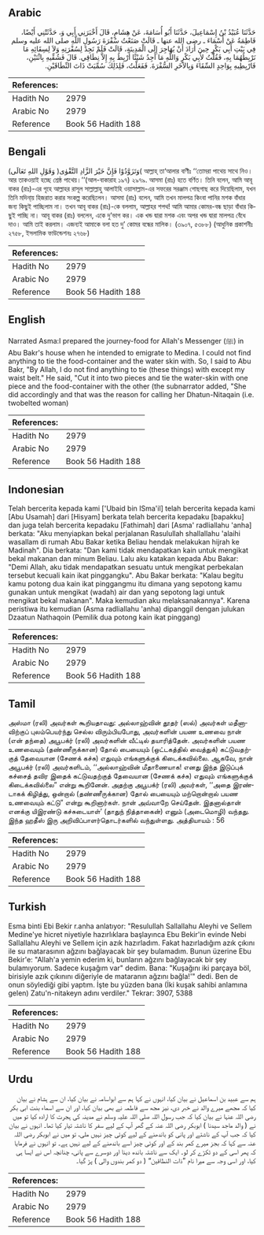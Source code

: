 ## Arabic


<div dir="rtl" lang="ar" style={{fontSize:'larger',backgroundColor:'#f8f9fa',padding:20}}>
حَدَّثَنَا عُبَيْدُ بْنُ إِسْمَاعِيلَ، حَدَّثَنَا أَبُو أُسَامَةَ، عَنْ هِشَامٍ، قَالَ أَخْبَرَنِي أَبِي وَ، حَدَّثَتْنِي أَيْضًا، فَاطِمَةُ عَنْ أَسْمَاءَ ـ رضى الله عنها ـ قَالَتْ صَنَعْتُ سُفْرَةَ رَسُولِ اللَّهِ صلى الله عليه وسلم فِي بَيْتِ أَبِي بَكْرٍ حِينَ أَرَادَ أَنْ يُهَاجِرَ إِلَى الْمَدِينَةِ، قَالَتْ فَلَمْ نَجِدْ لِسُفْرَتِهِ وَلاَ لِسِقَائِهِ مَا نَرْبِطُهُمَا بِهِ، فَقُلْتُ لأَبِي بَكْرٍ وَاللَّهِ مَا أَجِدُ شَيْئًا أَرْبِطُ بِهِ إِلاَّ نِطَاقِي‏.‏ قَالَ فَشُقِّيهِ بِاثْنَيْنِ، فَارْبِطِيهِ بِوَاحِدٍ السِّقَاءَ وَبِالآخَرِ السُّفْرَةَ‏.‏ فَفَعَلْتُ، فَلِذَلِكَ سُمِّيَتْ ذَاتَ النِّطَاقَيْنِ‏.‏
</div>
<div style={{backgroundColor:'#f8f9fa',padding:20, marginBottom: 10}}><table> <thead> <tr> <th>References:</th> <th></th> </tr> </thead> <tbody><tr><td>Hadith No</td><td>2979</td></tr><tr><td>Arabic No</td><td>2979</td></tr><tr><td>Reference</td><td>Book 56 Hadith 188</td></tr></tbody></table></div>

## Bengali


<div dir="ltr" lang="bn" style={{fontSize:'larger',backgroundColor:'#f8f9fa',padding:20}}>
(وَقَوْلِ اللهِ تَعَالَى )وَتَزَوَّدُوْا فَإِنَّ خَيْرَ الزَّادِ التَّقْوٰى( আল্লাহ্ তা‘আলার বাণীঃ ‘‘তোমরা পাথেয় সাথে নিও। আর তাকওয়াই হচ্ছে শ্রেষ্ঠ পাথেয়।’’(আল-বাকারাহ ১৯৭) ২৯৭৯. আসমা (রাঃ) হতে বর্ণিত। তিনি বলেন, আমি আবূ বাকর (রাঃ)-এর গৃহে আল্লাহর রাসূল সাল্লাল্লাহু আলাইহি ওয়াসাল্লাম-এর সফরের সরঞ্জাম গোছগাছ করে দিয়েছিলাম, যখন তিনি মদিনা্য় হিজরাত করার সংকল্প করেছিলেন। আসমা (রাঃ) বলেন, আমি তখন মালপত্র কিংবা পানির মশক বাঁধার জন্য কিছুই পাচ্ছিলাম না। তখন আবূ বাকর (রাঃ)-কে বললাম, আল্লাহর শপথ! আমি আমার কোমর-বন্ধ ছাড়া বাঁধার কিছুই পাচ্ছি না। আবূ বাকর (রাঃ) বললেন, একে দু’ভাগ কর। এক খন্ড দ্বারা মশক এবং অপর খন্ড দ্বারা মালপত্র বেঁধে দাও। আমি তাই করলাম। এজন্যই আমাকে বলা হত দু’ কোমর বন্ধের মালিক। (৩৯০৭, ৫৩৮৮) (আধুনিক প্রকাশনীঃ ২৭৫৮, ইসলামিক ফাউন্ডেশনঃ ২৭৬৮)
</div>
<div style={{backgroundColor:'#f8f9fa',padding:20, marginBottom: 10}}><table> <thead> <tr> <th>References:</th> <th></th> </tr> </thead> <tbody><tr><td>Hadith No</td><td>2979</td></tr><tr><td>Arabic No</td><td>2979</td></tr><tr><td>Reference</td><td>Book 56 Hadith 188</td></tr></tbody></table></div>

## English


<div dir="ltr" lang="en" style={{fontSize:'larger',backgroundColor:'#f8f9fa',padding:20}}>
Narrated Asma:I prepared the journey-food for Allah's Messenger (ﷺ) in Abu Bakr's house when he intended to emigrate to Medina. I could not find anything to tie the food-container and the water skin with. So, I said to Abu Bakr, "By Allah, I do not find anything to tie (these things) with except my waist belt." He said, "Cut it into two pieces and tie the water-skin with one piece and the food-container with the other (the subnarrator added, "She did accordingly and that was the reason for calling her Dhatun-Nitaqain (i.e. twobelted woman)
</div>
<div style={{backgroundColor:'#f8f9fa',padding:20, marginBottom: 10}}><table> <thead> <tr> <th>References:</th> <th></th> </tr> </thead> <tbody><tr><td>Hadith No</td><td>2979</td></tr><tr><td>Arabic No</td><td>2979</td></tr><tr><td>Reference</td><td>Book 56 Hadith 188</td></tr></tbody></table></div>

## Indonesian


<div dir="ltr" lang="id" style={{fontSize:'larger',backgroundColor:'#f8f9fa',padding:20}}>
Telah bercerita kepada kami ['Ubaid bin ISma'il] telah bercerita kepada kami [Abu Usamah] dari [Hisyam] berkata telah bercerita kepadaku [bapakku] dan juga telah bercerita kepadaku [Fathimah] dari [Asma' radliallahu 'anha] berkata: "Aku menyiapkan bekal perjalanan Rasulullah shallallahu 'alaihi wasallam di rumah Abu Bakar ketika Beliau hendak melakukan hijrah ke Madinah". Dia berkata: "Dan kami tidak mendapatkan kain untuk mengikat bekal makanan dan minum Beliau. Lalu aku katakan kepada Abu Bakar: "Demi Allah, aku tidak mendapatkan sesuatu untuk mengikat perbekalan tersebut kecuali kain ikat pinggangku". Abu Bakar berkata: "Kalau begitu kamu potong dua kain ikat pinggangmu itu dimana yang sepotong kamu gunakan untuk mengikat (wadah) air dan yang sepotong lagi untuk mengikat bekal makanan". Maka kemudian aku melaksanakannya". Karena peristiwa itu kemudian (Asma radliallahu 'anha) dipanggil dengan julukan Dzaatun Nathaqoin (Pemilik dua potong kain ikat pinggang)
</div>
<div style={{backgroundColor:'#f8f9fa',padding:20, marginBottom: 10}}><table> <thead> <tr> <th>References:</th> <th></th> </tr> </thead> <tbody><tr><td>Hadith No</td><td>2979</td></tr><tr><td>Arabic No</td><td>2979</td></tr><tr><td>Reference</td><td>Book 56 Hadith 188</td></tr></tbody></table></div>

## Tamil


<div dir="ltr" lang="ta" style={{fontSize:'larger',backgroundColor:'#f8f9fa',padding:20}}>
அஸ்மா (ரலி) அவர்கள் கூறியதாவது: அல்லாஹ்வின் தூதர் (ஸல்) அவர்கள் மதீனாவிற்குப் புலம்பெயர்ந்து செல்ல விரும்பியபோது, அவர்களின் பயண உணவை நான் (என் தந்தை) அபூபக்ர் (ரலி) அவர்களின் வீட்டில் தயாரித்தேன். அவர்களின் பயண உணவையும் (தண்ணீருக்கான) தோல் பையையும் (ஒட்டகத்தில் வைத்துக்) கட்டுவதற்குத் தேவையான (சேணக் கச்சு) எதுவும் எங்களுக்குக் கிடைக்கவில்லை. ஆகவே, நான் அபூபக்ர் (ரலி) அவர்களிடம், ‘‘அல்லாஹ்வின் மீதாணையாக! எனது இந்த இடுப்புக் கச்சைத் தவிர இதைக் கட்டுவதற்குத் தேவையான (சேணக் கச்சு) எதுவும் எங்களுக்குக் கிடைக்கவில்லை” என்று கூறினேன். அதற்கு அபூபக்ர் (ரலி) அவர்கள், ‘‘அதை இரண்டாகக் கிழித்து, ஒன்றால் (தண்ணீருக்கான) தோல் பையையும் மற்றொன்றால் பயண உணவையும் கட்டு” என்று கூறினார்கள். நான் அவ்வாறே செய்தேன். இதனால்தான் எனக்கு யிஇரண்டு கச்சுடையாள்’ (தாதுந் நித்தாகைன்) எனும் (அடைமொழி) வந்தது. இந்த ஹதீஸ் இரு அறிவிப்பாளர்தொடர்களில் வந்துள்ளது. அத்தியாயம் : 56
</div>
<div style={{backgroundColor:'#f8f9fa',padding:20, marginBottom: 10}}><table> <thead> <tr> <th>References:</th> <th></th> </tr> </thead> <tbody><tr><td>Hadith No</td><td>2979</td></tr><tr><td>Arabic No</td><td>2979</td></tr><tr><td>Reference</td><td>Book 56 Hadith 188</td></tr></tbody></table></div>

## Turkish


<div dir="ltr" lang="tr" style={{fontSize:'larger',backgroundColor:'#f8f9fa',padding:20}}>
Esma binti Ebi Bekir r.anha anlatıyor: "Resulullah Sallallahu Aleyhi ve Sellem Medine'ye hicret niyetiyle hazırlıklara başlayınca Ebu Bekir'in evinde Nebi Sallallahu Aleyhi ve Sellem için azık hazırladım. Fakat hazırladığım azık çıkını ile su matarasının ağzını bağlayacak bir şey bulamadım. Bunun üzerine Ebu Bekir'e: "Allah'a yemin ederim ki, bunların ağzını bağlayacak bir şey bulamıyorum. Sadece kuşağım var" dedim. Bana: "Kuşağını iki parçaya böl, birisiyle azık çıkınını diğeriyle de mataranın ağzını bağla!'" dedi. Ben de onun söylediği gibi yaptım. İşte bu yüzden bana (İki kuşak sahibi anlamına gelen) Zatu'n-nitakeyn adını verdiler." Tekrar: 3907, 5388
</div>
<div style={{backgroundColor:'#f8f9fa',padding:20, marginBottom: 10}}><table> <thead> <tr> <th>References:</th> <th></th> </tr> </thead> <tbody><tr><td>Hadith No</td><td>2979</td></tr><tr><td>Arabic No</td><td>2979</td></tr><tr><td>Reference</td><td>Book 56 Hadith 188</td></tr></tbody></table></div>

## Urdu


<div dir="rtl" lang="ur" style={{fontSize:'larger',backgroundColor:'#f8f9fa',padding:20}}>
ہم سے عبید بن اسماعیل نے بیان کیا، انہوں نے کہا ہم سے ابواسامہ نے بیان کیا، ان سے ہشام نے بیان کیا کہ مجھے میرے والد نے خبر دی، نیز مجھ سے فاطمہ نے بھی بیان کیا، اور ان سے اسماء بنت ابی بکر رضی اللہ عنہا نے بیان کیا کہ جب رسول اللہ صلی اللہ علیہ وسلم نے مدینہ کی ہجرت کا ارادہ کیا تو میں نے ( والد ماجد سیدنا ) ابوبکر رضی اللہ عنہ کے گھر آپ کے لیے سفر کا ناشتہ تیار کیا تھا۔ انہوں نے بیان کیا کہ جب آپ کے ناشتے اور پانی کو باندھنے کے لیے کوئی چیز نہیں ملی، تو میں نے ابوبکر رضی اللہ عنہ سے کہا کہ بجز میرے کمر بند کے اور کوئی چیز اسے باندھنے کے لیے نہیں ہے۔ تو انہوں نے فرمایا کہ پھر اسی کے دو ٹکڑے کر لو۔ ایک سے ناشتہ باندھ دینا اور دوسرے سے پانی، چنانچہ اس نے ایسا ہی کیا، اور اسی وجہ سے میرا نام ”ذات النطاقین“ ( دو کمر بندوں والی ) پڑ گیا۔
</div>
<div style={{backgroundColor:'#f8f9fa',padding:20, marginBottom: 10}}><table> <thead> <tr> <th>References:</th> <th></th> </tr> </thead> <tbody><tr><td>Hadith No</td><td>2979</td></tr><tr><td>Arabic No</td><td>2979</td></tr><tr><td>Reference</td><td>Book 56 Hadith 188</td></tr></tbody></table></div>